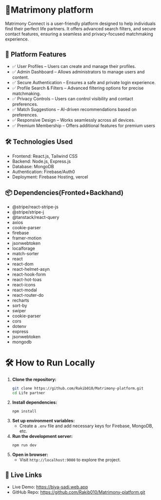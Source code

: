 
# 💍Matrimony platform 
Matrimony Connect is a user-friendly platform designed to help individuals find their perfect life partners. It offers advanced search filters, and secure contact features, ensuring a seamless and privacy-focused matchmaking experience.

## 🌟 Platform Features
- ✅ User Profiles – Users can create and manage their profiles.
- ✅ Admin Dashboard – Allows administrators to manage users and content.
- ✅ Secure Authentication – Ensures a safe and private login experience.
- ✅ Profile Search & Filters – Advanced filtering options for precise matchmaking.
- ✅ Privacy Controls – Users can control visibility and contact preferences.
- ✅ Match Suggestions – AI-driven recommendations based on preferences.
- ✅ Responsive Design – Works seamlessly across all devices.
- ✅ Premium Membership – Offers additional features for premium users

## 🛠️ Technologies Used
- Frontend: React.js, Tailwind CSS
- Backend: Node.js, Express.js
- Database: MongoDB
- Authentication: Firebase/Auth0
- Deployment: Firebase Hosting, vercel

## 📦 Dependencies(Fronted+Backhand)
- @stripe/react-stripe-js
- @stripe/stripe-j
- @tanstack/react-query
- axios
- cookie-parser
- firebase
- framer-motion
- jsonwebtoken
- localforage
- match-sorter
- react
- react-dom
- react-helmet-asyn
- react-hook-form
- react-hot-toas
- react-icons
- react-modal
- react-router-do
- recharts
- sort-by
- swiper
- cookie-parser
- cors
- dotenv
- express
- jsonwebtoken
- mongodb

# 🛠 How to Run Locally

1. **Clone the repository:**
   ```sh
   git clone https://github.com/Rakib010/Matrimony-platform.git
   cd Life partner
   ```
2. **Install dependencies:**
   ```sh
   npm install
   ```
3. **Set up environment variables:**
   - Create a `.env` file and add necessary keys for Firebase, MongoDB, etc.
4. **Run the development server:**
   ```sh
   npm run dev
   ```
5. **Open in browser:**
   - Visit `http://localhost:9000` to explore the project.



## 🔗 Live Links
- Live Demo: https://biya-sadi.web.app
- GitHub Repo: https://github.com/Rakib010/Matrimony-platform.git